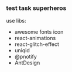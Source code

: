 ### test task superheros

use libs:

- awesome fonts icon
- react-animations
- react-glitch-effect
- uniqid
- @pnotify
- AntDesign
